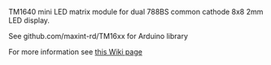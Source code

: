 TM1640 mini LED matrix module for dual 788BS common cathode 8x8 2mm LED display.

See github.com/maxint-rd/TM16xx for Arduino library

For more information see [this Wiki page](https://github.com/maxint-rd/arduino-modules/wiki/01-TM1640-mini-matrix-8x16)
